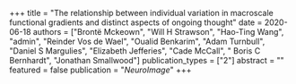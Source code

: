 +++
title = "The relationship between individual variation in macroscale functional gradients and distinct aspects of ongoing thought"
date = 2020-06-18
authors = ["Brontë Mckeown", "Will H Strawson", "Hao-Ting Wang", "admin", "Reinder Vos de Wael", "Oualid Benkarim", "Adam Turnbull", "Daniel S Margulies", "Elizabeth Jefferies", "Cade McCall", " Boris C Bernhardt", "Jonathan Smallwood"]
publication_types = ["2"]
abstract = ""
featured = false
publication = "*NeuroImage*"
+++

